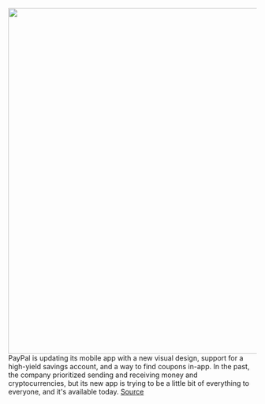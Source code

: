 <img src='https://cdn.vox-cdn.com/thumbor/tA76OaZ6NzXtS6gSsOfzvyKajEs=/0x0:1280x720/1200x800/filters:focal(538x258:742x462)/cdn.vox-cdn.com/uploads/chorus_image/image/69887354/Dashboard1.0.jpg' width='700px' /><br/>
PayPal is updating its mobile app with a new visual design, support for a high-yield savings account, and a way to find coupons in-app. In the past, the company prioritized sending and receiving money and cryptocurrencies, but its new app is trying to be a little bit of everything to everyone, and it's available today.
<a href='https://www.theverge.com/2021/9/21/22684659/paypal-new-app-savings-account-coupons'> Source <a/>